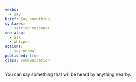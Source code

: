 ```yaml
---
verbs:
  - say
brief: Say something
syntaxes:
  - <string'message>
see also:
  - ask
  - whisper
actions:
  - say:normal
published: true
class: communication
---
```

You can say something that will be heard by anything nearby.